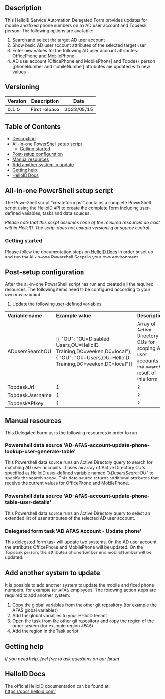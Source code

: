 <!-- Description -->
## Description
This HelloID Service Automation Delegated Form provides updates for mobile and fixed phone numbers on an AD user account and Topdesk person. The following options are available:
 1. Search and select the target AD user account
 2. Show basic AD user account attributes of the selected target user
 3. Enter new values for the following AD user account attributes: OfficePhone and MobilePhone
 4. AD user account [OfficePhone and MobilePhone] and Topdesk person [phoneNumber and mobileNumber] attributes are updated with new values

## Versioning
| Version | Description | Date |
| - | - | - |
| 0.1.0   | First release | 2023/05/15  |

<!-- TABLE OF CONTENTS -->
## Table of Contents
* [Description](#description)
* [All-in-one PowerShell setup script](#all-in-one-powershell-setup-script)
  * [Getting started](#getting-started)
* [Post-setup configuration](#post-setup-configuration)
* [Manual resources](#manual-resources)
* [Add another system to update](#Add-another-system-to-update)
* [Getting help](#getting-help)
* [HelloID Docs](#HelloID-Docs)


## All-in-one PowerShell setup script
The PowerShell script "createform.ps1" contains a complete PowerShell script using the HelloID API to create the complete Form including user-defined variables, tasks and data sources.

 _Please note that this script assumes none of the required resources do exist within HelloID. The script does not contain versioning or source control_


### Getting started
Please follow the documentation steps on [HelloID Docs](https://docs.helloid.com/hc/en-us/articles/360017556559-Service-automation-GitHub-resources) in order to set up and run the All-in-one Powershell Script in your own environment.

 
## Post-setup configuration
After the all-in-one PowerShell script has run and created all the required resources. The following items need to be configured according to your own environment
 1. Update the following [user-defined variables](https://docs.helloid.com/hc/en-us/articles/360014169933-How-to-Create-and-Manage-User-Defined-Variables)
<table>
  <tr><td><strong>Variable name</strong></td><td><strong>Example value</strong></td><td><strong>Description</strong></td></tr>
  <tr><td>ADusersSearchOU</td><td>[{ "OU": "OU=Disabled Users,OU=HelloID Training,DC=veeken,DC=local"},{ "OU": "OU=Users,OU=HelloID Training,DC=veeken,DC=local"}]</td><td>Array of Active Directory OUs for scoping AD user accounts in the search result of this form</td></tr>
  <tr><td>TopdeskUrl</td><td>1</td><td>2</td></tr>
  <tr><td>TopdeskUsername</td><td>1</td><td>2</td></tr>
  <tr><td>TopdeskAPIkey</td><td>1</td><td>2</td></tr>
</table>

## Manual resources
This Delegated Form uses the following resources in order to run

### Powershell data source 'AD-AFAS-account-update-phone-lookup-user-generate-table'
This Powershell data source runs an Active Directory query to search for matching AD user accounts. It uses an array of Active Directory OU's specified as HelloID user-defined variable named _"ADusersSearchOU"_ to specify the search scope. This data source returns additional attributes that receive the current values for OfficePhone and MobilePhone.

### Powershell data source 'AD-AFAS-account-update-phone-table-user-details'
This Powershell data source runs an Active Directory query to select an extended list of user attributes of the selected AD user account.  

### Delegated form task 'AD AFAS Account - Update phone'
This delegated form task will update two systems. On the AD user account the attributes OfficePhone and MobilePhone will be updated. On the Topdesk person, the attributes phoneNumber and mobileNumber will be updated.

## Add another system to update
It is possible to add another system to update the mobile and fixed phone numbers. For example for AFAS employees. The following action steps are required to add another system:
1. Copy the global variables from the other git repository (for example the AFAS global variables)
2. Add the global variables to your HelloID tenant
3. Open the task from the other git repository and copy the region of the other system (for example region AFAS)
4. Add the region in the Task script

## Getting help
_If you need help, feel free to ask questions on our [forum](https://forum.helloid.com/forum/helloid-connectors/service-automation/)_

## HelloID Docs
The official HelloID documentation can be found at: https://docs.helloid.com/